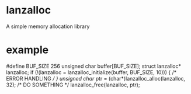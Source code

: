 # lanzalloc
A simple memory allocation library

# example
#define BUF_SIZE 256
unsigned char buffer[BUF_SIZE];
struct lanzalloc* lanzalloc;
if (!(lanzalloc = lanzalloc_initialize(buffer, BUF_SIZE, 10))) {
    /* ERROR HANDLING */
}
unsigned char* ptr = (char*)lanzalloc_alloc(lanzalloc, 32);
/* DO SOMETHING */
lanzalloc_free(lanzalloc, ptr);

